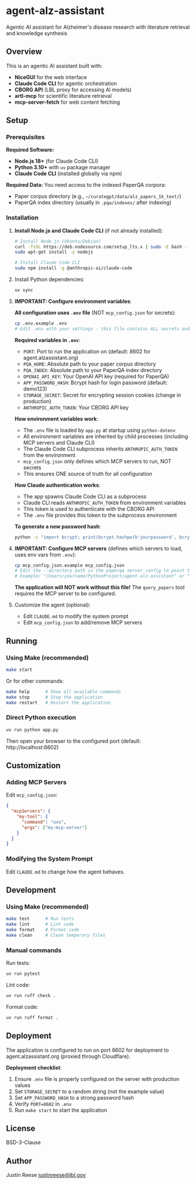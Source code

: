 # agent-alz-assistant

Agentic AI assistant for Alzheimer's disease research with literature retrieval and knowledge synthesis

## Overview

This is an agentic AI assistant built with:
- **NiceGUI** for the web interface
- **Claude Code CLI** for agentic orchestration
- **CBORG API** (LBL proxy for accessing AI models)
- **artl-mcp** for scientific literature retrieval
- **mcp-server-fetch** for web content fetching

## Setup

### Prerequisites

**Required Software:**
- **Node.js 18+** (for Claude Code CLI)
- **Python 3.10+** with `uv` package manager
- **Claude Code CLI** (installed globally via npm)

**Required Data:**
You need access to the indexed PaperQA corpora:
- Paper corpus directory (e.g., `~/curategpt/data/alz_papers_1k_text/`)
- PaperQA index directory (usually in `.pqa/indexes/` after indexing)

### Installation

1. **Install Node.js and Claude Code CLI** (if not already installed):
   ```bash
   # Install Node.js (Ubuntu/Debian)
   curl -fsSL https://deb.nodesource.com/setup_lts.x | sudo -E bash -
   sudo apt-get install -y nodejs

   # Install Claude Code CLI
   sudo npm install -g @anthropic-ai/claude-code
   ```

2. Install Python dependencies:
   ```bash
   uv sync
   ```

3. **IMPORTANT: Configure environment variables**:

   **All configuration uses `.env` file** (NOT `mcp_config.json` for secrets):

   ```bash
   cp .env.example .env
   # Edit .env with your settings - this file contains ALL secrets and paths
   ```

   **Required variables in `.env`**:
   - `PORT`: Port to run the application on (default: 8602 for agent.alzassistant.org)
   - `PQA_HOME`: Absolute path to your paper corpus directory
   - `PQA_INDEX`: Absolute path to your PaperQA index directory
   - `OPENAI_API_KEY`: Your OpenAI API key (required for PaperQA)
   - `APP_PASSWORD_HASH`: Bcrypt hash for login password (default: demo123)
   - `STORAGE_SECRET`: Secret for encrypting session cookies (change in production)
   - `ANTHROPIC_AUTH_TOKEN`: Your CBORG API key

   **How environment variables work**:
   - The `.env` file is loaded by `app.py` at startup using `python-dotenv`
   - All environment variables are inherited by child processes (including MCP servers and Claude CLI)
   - The Claude Code CLI subprocess inherits `ANTHROPIC_AUTH_TOKEN` from the environment
   - `mcp_config.json` only defines which MCP servers to run, NOT secrets
   - This ensures ONE source of truth for all configuration

   **How Claude authentication works**:
   - The app spawns Claude Code CLI as a subprocess
   - Claude CLI reads `ANTHROPIC_AUTH_TOKEN` from environment variables
   - This token is used to authenticate with the CBORG API
   - The `.env` file provides this token to the subprocess environment

   **To generate a new password hash**:
   ```bash
   python -c "import bcrypt; print(bcrypt.hashpw(b'yourpassword', bcrypt.gensalt()).decode())"
   ```

4. **IMPORTANT: Configure MCP servers** (defines which servers to load, uses env vars from `.env`):
   ```bash
   cp mcp_config.json.example mcp_config.json
   # Edit the --directory path in the paperqa server config to point to your installation
   # Example: "/Users/yourname/PythonProject/agent-alz-assistant" or "/home/ubuntu/agent-alz-assistant"
   ```

   **The application will NOT work without this file!** The `query_papers` tool requires the MCP server to be configured.

5. Customize the agent (optional):
   - Edit `CLAUDE.md` to modify the system prompt
   - Edit `mcp_config.json` to add/remove MCP servers

## Running

### Using Make (recommended)

```bash
make start
```

Or for other commands:
```bash
make help      # Show all available commands
make stop      # Stop the application
make restart   # Restart the application
```

### Direct Python execution

```bash
uv run python app.py
```

Then open your browser to the configured port (default: http://localhost:8602)

## Customization

### Adding MCP Servers

Edit `mcp_config.json`:

```json
{
  "mcpServers": {
    "my-tool": {
      "command": "uvx",
      "args": ["my-mcp-server"]
    }
  }
}
```

### Modifying the System Prompt

Edit `CLAUDE.md` to change how the agent behaves.

## Development

### Using Make (recommended)

```bash
make test      # Run tests
make lint      # Lint code
make format    # Format code
make clean     # Clean temporary files
```

### Manual commands

Run tests:
```bash
uv run pytest
```

Lint code:
```bash
uv run ruff check .
```

Format code:
```bash
uv run ruff format .
```

## Deployment

The application is configured to run on port 8602 for deployment to agent.alzassistant.org (proxied through Cloudflare).

**Deployment checklist**:
1. Ensure `.env` file is properly configured on the server with production values
2. Set `STORAGE_SECRET` to a random string (not the example value)
3. Set `APP_PASSWORD_HASH` to a strong password hash
4. Verify `PORT=8602` in `.env`
5. Run `make start` to start the application

## License

BSD-3-Clause

## Author

Justin Reese <justinreese@lbl.gov>
